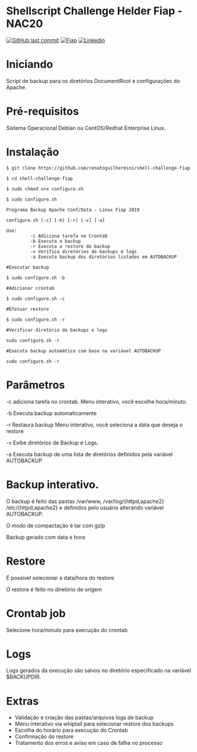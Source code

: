 
# Shellscript Challenge Helder Fiap - NAC20

[![GitHub last commit](https://img.shields.io/github/last-commit/google/skia.svg)](https://github.com/renatoguilhermini/aula-linux-fiap/commits/master) [![Fiap](https://img.shields.io/badge/Fiap-2018-ff0080.svg)](https://www.fiap.com.br/) [![Linkedin](https://img.shields.io/badge/linkedin-renatoguilhermini-yellowgreen.svg)](https://www.linkedin.com/in/renato-tadeu-galera-guilhermini-31b55614/)


# Iniciando

Script de backup para os diretórios DocumentRoot e configurações do Apache.

# Pré-requisitos

Sistema Operacional Debian ou CentOS/Redhat Enterprise Linux.

# Instalação

```
$ git clone https://github.com/renatoguilhermini/shell-challenge-fiap

$ cd shell-challenge-fiap

$ sudo chmod u+x configure.sh

```
```
$ sudo configure.sh

Programa Backup Apache Conf/Data - Linux Fiap 2019

configure.sh [-c] [-b] [-r] [-v] [-a]

Use:
         -c Adiciona tarefa no Crontab
         -b Executa o backup
         -r Executa o restore do backup
         -v Verifica diretórios de backups e logs
         -a Executa backup dos diretórios listados em AUTOBACKUP
```
```
#Executar backup

$ sudo configure.sh -b

#Adicionar crontab

$ sudo configure.sh -c

#Efetuar restore

$ sudo configure.sh -r

#Verificar diretório de backups e logs

sudo configure.sh -r

#Executa backup automático com base na variável AUTOBACKUP

sudo configure.sh -r
```

# Parâmetros

-c adiciona tarefa no crontab. 
Menu interativo, você escolhe hora/minuto.

-b Executa backup automaticamente

-r Restaura backup
Menu interativo, você seleciona a data que deseja o restore

-v Exibe diretórios de Backup e Logs.

-a Executa backup de uma lista de diretórios definidos pela variável AUTOBACKUP

# Backup interativo.

O backup é feito das pastas /var/www, /var/log/{httpd,apache2} /etc/{httpd,apache2} e definidos pelo usuário alterando variável AUTOBACKUP.

O modo de compactação é tar com gzip

Backup gerado com data e hora

# Restore

É possível selecionar a data/hora do restore

O restore é feito no diretório de origem

# Crontab job

Selecione hora/minuto para execução do crontab

# Logs

Logs gerados da execução são salvos no diretório especificado na variável $BACKUPDIR.

# Extras

- Validação e criação das pastas/arquivos logs de backup
- Menu interativo via whiptail para selecionar restore dos backups
- Escolha do horário para execução do Crontab
- Confirmação do restore
- Tratamento dos erros e aviso em caso de falha no processo
